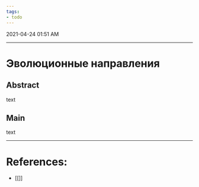 ```yaml
---
tags:
- todo
---
```

2021-04-24 01:51 AM
***

# Эволюционные направления
## Abstract
text
## Main
text

***

# References:
- [[]]
